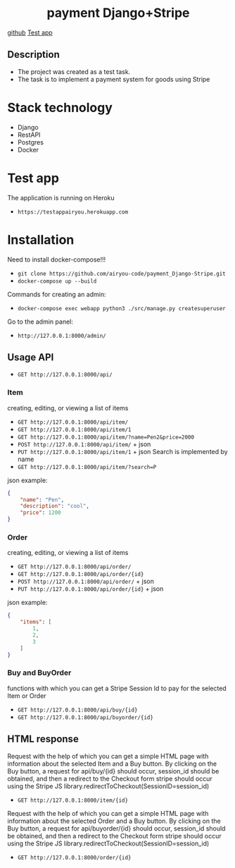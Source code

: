 <h1 align="center">payment Django+Stripe</h1>

<a href="https://github.com/airyou-code/payment_Django-Stripe" target="_blank">github</a> 
<a href="https://testappairyou.herokuapp.com" target="_blank">Test app</a> 

## Description
- The project was created as a test task.
- The task is to implement a payment system for goods using Stripe

# Stack technology
- Django
- RestAPI
- Postgres
- Docker

# Test app
The application is running on Heroku
- `https://testappairyou.herokuapp.com`

# Installation
Need to install docker-compose!!!
- `git clone https://github.com/airyou-code/payment_Django-Stripe.git `
- `docker-compose up --build`

Commands for creating an admin:
- `docker-compose exec webapp python3 ./src/manage.py createsuperuser`

Go to the admin panel:
- `http://127.0.0.1:8000/admin/`

## Usage API
- `GET http://127.0.0.1:8000/api/`

### Item
creating, editing, or viewing a list of items

- `GET http://127.0.0.1:8000/api/item/`
- `GET http://127.0.0.1:8000/api/item/1`
- `GET http://127.0.0.1:8000/api/item/?name=Pen2&price=2000`
- `POST http://127.0.0.1:8000/api/item/` + json
- `PUT http://127.0.0.1:8000/api/item/1` + json
Search is implemented by name
- `GET http://127.0.0.1:8000/api/item/?search=P`


json example:
```json
{
    "name": "Pen",
    "description": "cool",
    "price": 1200
}
```

### Order
creating, editing, or viewing a list of items

- `GET http://127.0.0.1:8000/api/order/`
- `GET http://127.0.0.1:8000/api/order/{id}`
- `POST http://127.0.0.1:8000/api/order/` + json
- `PUT http://127.0.0.1:8000/api/order/{id}` + json


json example:
```json
{
    "items": [
        1,
        2,
        3
    ]
}
```

### Buy and BuyOrder
functions with which you can get a Stripe Session Id
to pay for the selected Item or Order

- `GET http://127.0.0.1:8000/api/buy/{id}`
- `GET http://127.0.0.1:8000/api/buyorder/{id}`

## HTML response
Request with the help of which you can get a simple HTML page with information about the selected Item and a Buy button.
By clicking on the Buy button, a request for api/buy/{id} should occur, session_id should be obtained, and then a redirect to the Checkout form stripe should occur using the Stripe JS library.redirectToCheckout(SessionID=session_id)
- `GET http://127.0.0.1:8000/item/{id}`

Request with the help of which you can get a simple HTML page with information about the selected Order and a Buy button.
By clicking on the Buy button, a request for api/buyorder/{id} should occur, session_id should be obtained, and then a redirect to the Checkout form stripe should occur using the Stripe JS library.redirectToCheckout(SessionID=session_id)

- `GET http://127.0.0.1:8000/order/{id}`







